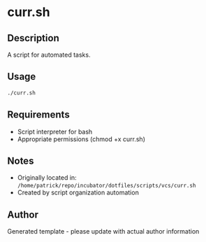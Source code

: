 # curr.sh

## Description
A script for automated tasks.

## Usage
```bash
./curr.sh
```

## Requirements
- Script interpreter for bash
- Appropriate permissions (chmod +x curr.sh)

## Notes
- Originally located in: `/home/patrick/repo/incubator/dotfiles/scripts/vcs/curr.sh`
- Created by script organization automation

## Author
Generated template - please update with actual author information
